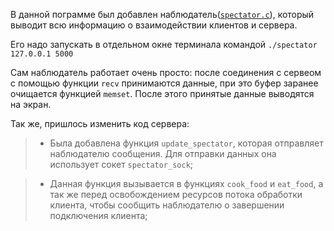 В данной пограмме был добавлен наблюдатель([`spectator.c`](https://github.com/KcasTischaWattt/OS-HW3/blob/main/For%206-7%20mark/code/spectator.c)), который выводит всю информацию о взаимодействии клиентов и сервера. 

Его надо запускать в отдельном окне терминала командой `./spectator 127.0.0.1 5000`

Сам наблюдатель работает очень просто: после соединения с сервеом с помощью функции `recv` принимаются данные, при это буфер заранее очищается функцией `memset`. После этого принятые данные выводятся на экран.


Так же, пришлось изменить код сервера:

>* Была добавлена функция `update_spectator`, которая отправляет наблюдателю сообщения. Для отправки данных она использует сокет `spectator_sock`;

>* Данная функция вызывается в функциях `cook_food` и `eat_food`, а так же перед освобождением ресурсов потока обработки клиента, чтобы сообщить наблюдателю о завершении подключения клиента;

